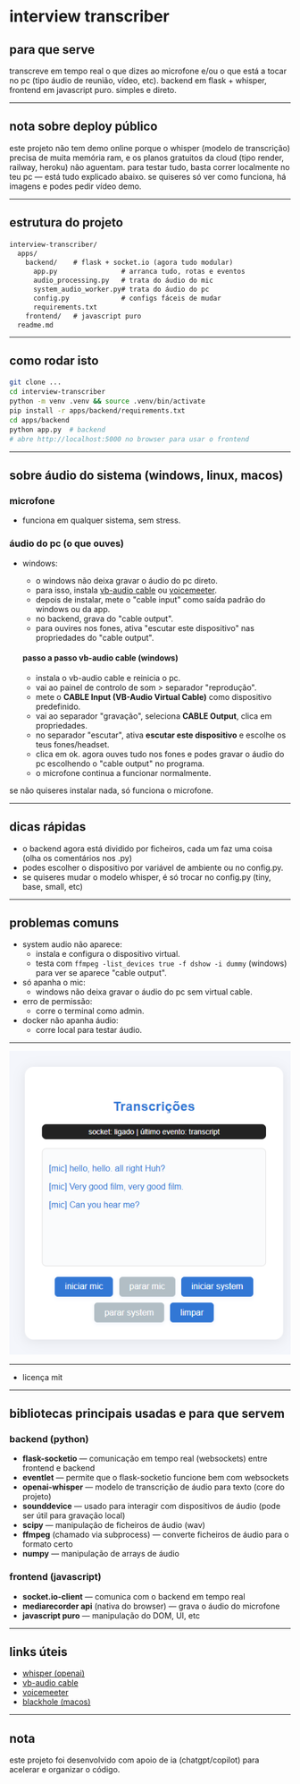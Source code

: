 # interview transcriber 

## para que serve

transcreve em tempo real o que dizes ao microfone e/ou o que está a tocar no pc (tipo áudio de reunião, vídeo, etc). backend em flask + whisper, frontend em javascript puro. simples e direto.

---

## nota sobre deploy público

este projeto não tem demo online porque o whisper (modelo de transcrição) precisa de muita memória ram, e os planos gratuitos da cloud (tipo render, railway, heroku) não aguentam. para testar tudo, basta correr localmente no teu pc — está tudo explicado abaixo. se quiseres só ver como funciona, há imagens e podes pedir vídeo demo.

---

## estrutura do projeto

```
interview-transcriber/
  apps/
    backend/    # flask + socket.io (agora tudo modular)
      app.py                # arranca tudo, rotas e eventos
      audio_processing.py   # trata do áudio do mic
      system_audio_worker.py# trata do áudio do pc
      config.py             # configs fáceis de mudar
      requirements.txt
    frontend/   # javascript puro
  readme.md
```

---

## como rodar isto

```bash
git clone ...
cd interview-transcriber
python -m venv .venv && source .venv/bin/activate
pip install -r apps/backend/requirements.txt
cd apps/backend
python app.py  # backend
# abre http://localhost:5000 no browser para usar o frontend
```

---

## sobre áudio do sistema (windows, linux, macos)

### microfone
- funciona em qualquer sistema, sem stress.

### áudio do pc (o que ouves)
- windows:
  - o windows não deixa gravar o áudio do pc direto.
  - para isso, instala [vb-audio cable](https://vb-audio.com/cable/) ou [voicemeeter](https://vb-audio.com/voicemeeter/).
  - depois de instalar, mete o "cable input" como saída padrão do windows ou da app.
  - no backend, grava do "cable output".
  - para ouvires nos fones, ativa "escutar este dispositivo" nas propriedades do "cable output".

  #### passo a passo vb-audio cable (windows)
    - instala o vb-audio cable e reinicia o pc.
    - vai ao painel de controlo de som > separador "reprodução".
    - mete o **CABLE Input (VB-Audio Virtual Cable)** como dispositivo predefinido.
    - vai ao separador "gravação", seleciona **CABLE Output**, clica em propriedades.
    - no separador "escutar", ativa **escutar este dispositivo** e escolhe os teus fones/headset.
    - clica em ok. agora ouves tudo nos fones e podes gravar o áudio do pc escolhendo o "cable output" no programa.
    - o microfone continua a funcionar normalmente.



se não quiseres instalar nada, só funciona o microfone.

---

## dicas rápidas
- o backend agora está dividido por ficheiros, cada um faz uma coisa (olha os comentários nos .py)
- podes escolher o dispositivo por variável de ambiente ou no config.py.
- se quiseres mudar o modelo whisper, é só trocar no config.py (tiny, base, small, etc)

---

## problemas comuns
- system audio não aparece:
  - instala e configura o dispositivo virtual.
  - testa com `ffmpeg -list_devices true -f dshow -i dummy` (windows) para ver se aparece "cable output".
- só apanha o mic:
  - windows não deixa gravar o áudio do pc sem virtual cable.
- erro de permissão:
  - corre o terminal como admin.
- docker não apanha áudio:
  - corre local para testar áudio.

---

![logo](transcriber.png)

---

- licença mit

---

## bibliotecas principais usadas e para que servem

### backend (python)
- **flask-socketio** — comunicação em tempo real (websockets) entre frontend e backend
- **eventlet** — permite que o flask-socketio funcione bem com websockets
- **openai-whisper** — modelo de transcrição de áudio para texto (core do projeto)
- **sounddevice** — usado para interagir com dispositivos de áudio (pode ser útil para gravação local)
- **scipy** — manipulação de ficheiros de áudio (wav)
- **ffmpeg** (chamado via subprocess) — converte ficheiros de áudio para o formato certo
- **numpy** — manipulação de arrays de áudio

### frontend (javascript)
- **socket.io-client** — comunica com o backend em tempo real
- **mediarecorder api** (nativa do browser) — grava o áudio do microfone
- **javascript puro** — manipulação do DOM, UI, etc

---

## links úteis
- [whisper (openai)](https://github.com/openai/whisper)
- [vb-audio cable](https://vb-audio.com/cable/)
- [voicemeeter](https://vb-audio.com/voicemeeter/)
- [blackhole (macos)](https://existential.audio/blackhole/)

---

## nota

este projeto foi desenvolvido com apoio de ia (chatgpt/copilot) para acelerar e organizar o código.

